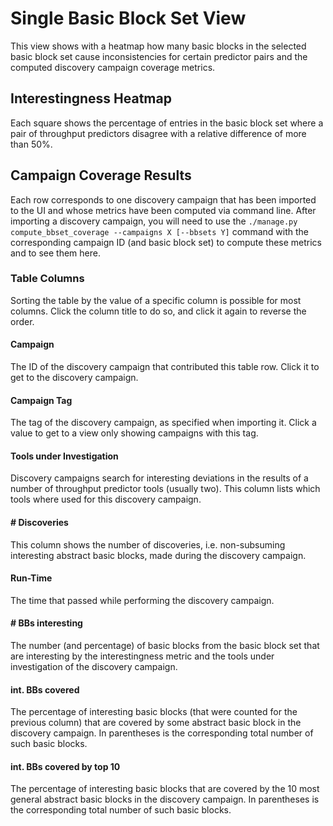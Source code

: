 # Single Basic Block Set View

This view shows with a heatmap how many basic blocks in the selected basic block set cause inconsistencies for certain predictor pairs and the computed discovery campaign coverage metrics.

## Interestingness Heatmap

Each square shows the percentage of entries in the basic block set where a pair of throughput predictors disagree with a relative difference of more than 50%.


## Campaign Coverage Results
Each row corresponds to one discovery campaign that has been imported to the UI and whose metrics have been computed via command line.
After importing a discovery campaign, you will need to use the `./manage.py compute_bbset_coverage --campaigns X [--bbsets Y]` command with the corresponding campaign ID (and basic block set) to compute these metrics and to see them here.

### Table Columns
Sorting the table by the value of a specific column is possible for most columns.
Click the column title to do so, and click it again to reverse the order.

#### Campaign
The ID of the discovery campaign that contributed this table row.
Click it to get to the discovery campaign.

#### Campaign Tag
The tag of the discovery campaign, as specified when importing it.
Click a value to get to a view only showing campaigns with this tag.

#### Tools under Investigation
Discovery campaigns search for interesting deviations in the results of a number of throughput predictor tools (usually two).
This column lists which tools where used for this discovery campaign.

#### # Discoveries
This column shows the number of discoveries, i.e. non-subsuming interesting abstract basic blocks, made during the discovery campaign.

#### Run-Time
The time that passed while performing the discovery campaign.

#### # BBs interesting
The number (and percentage) of basic blocks from the basic block set that are interesting by the interestingness metric and the tools under investigation of the discovery campaign.

#### int. BBs covered
The percentage of interesting basic blocks (that were counted for the previous column) that are covered by some abstract basic block in the discovery campaign.
In parentheses is the corresponding total number of such basic blocks.

#### int. BBs covered by top 10
The percentage of interesting basic blocks that are covered by the 10 most general abstract basic blocks in the discovery campaign.
In parentheses is the corresponding total number of such basic blocks.

